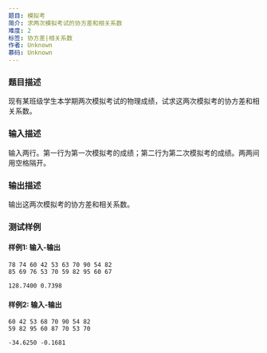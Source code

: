 ```yaml
---
题目: 模拟考
简介: 求两次模拟考试的协方差和相关系数
难度: 2
标签: 协方差|相关系数
作者: Unknown
慕码: Unknown
---
```


### 题目描述

现有某班级学生本学期两次模拟考试的物理成绩，试求这两次模拟考的协方差和相关系数。

### 输入描述

输入两行。第一行为第一次模拟考的成绩；第二行为第二次模拟考的成绩。两两间用空格隔开。

### 输出描述

输出这两次模拟考的协方差和相关系数。

### 测试样例

#### 样例1: 输入-输出

```
78 74 60 42 53 63 70 90 54 82
85 69 76 53 70 59 82 95 60 67
```

```
128.7400 0.7398
```

#### 样例2: 输入-输出

```
60 42 53 68 70 90 54 82
59 82 95 60 87 70 53 70
```

```
-34.6250 -0.1681
```

